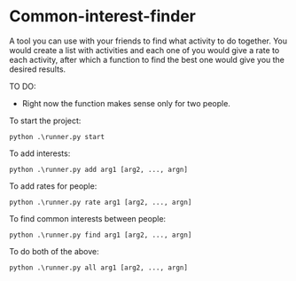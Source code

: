 # Common-interest-finder

A tool you can use with your friends to find what activity to do together. You would create a list with activities and each one of you would give a rate to each activity, after which a function to find the best one would give you the desired results.

TO DO:
- Right now the function makes sense only for two people.

To start the project:
```console
python .\runner.py start
```

To add interests:
```console
python .\runner.py add arg1 [arg2, ..., argn]
```

To add rates for people:
```console
python .\runner.py rate arg1 [arg2, ..., argn]
```

To find common interests between people:
```console
python .\runner.py find arg1 [arg2, ..., argn]
```

To do both of the above:
```console
python .\runner.py all arg1 [arg2, ..., argn]
```
